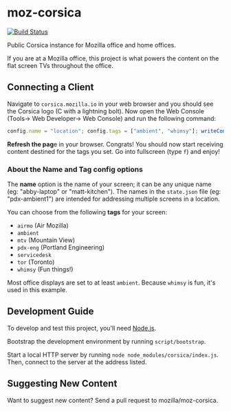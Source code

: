 moz-corsica
===========

[![Build Status](https://travis-ci.org/mozilla/moz-corsica.svg)](https://travis-ci.org/mozilla/moz-corsica)

Public Corsica instance for Mozilla office and home offices.

If you are at a Mozilla office, this project is what powers the content
on the flat screen TVs throughout the office.

Connecting a Client
-------------------

Navigate to `corsica.mozilla.io` in your web browser and you should see the Corsica logo (C with a lightning bolt). Now open the Web Console (Tools-> Web Developer-> Web Console) and run the following command:

```javascript
config.name = "location"; config.tags = ["ambient", "whimsy"]; writeConfig();
```

**Refresh the pag**e in your browser. Congrats! You should now start receiving content destined for the tags you set.  Go into fullscreen (type `f`) and enjoy!

### About the Name and Tag config options ###

The **name** option is the name of your screen; it can be any unique name (eg: "abby-laptop" or "matt-kitchen"). The names in the `state.json` file (eg: "pdx-ambient1") are intended for addressing multiple screens in a location.

You can choose from the following **tags** for your screen:

* `airmo` (Air Mozilla)
* `ambient`
* `mtv` (Mountain View)
* `pdx-eng` (Portland Engineering)
* `servicedesk`
* `tor` (Toronto)
* `whimsy` (Fun things!)

Most office displays are set to at least `ambient`. Because `whimsy` is fun, it's used in this example.

Development Guide
-----------------

To develop and test this project, you'll need [Node.js](https://nodejs.org/).

Bootstrap the development environment by running `script/bootstrap`.

Start a local HTTP server by running `node node_modules/corsica/index.js`.
Then, connect to the server at the address listed.

Suggesting New Content
----------------------

Want to suggest new content? Send a pull request to mozilla/moz-corsica.
